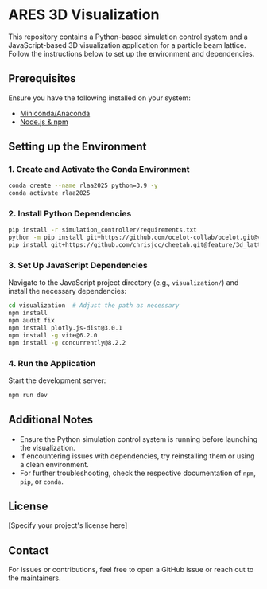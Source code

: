 # ARES 3D Visualization

This repository contains a Python-based simulation control system and a JavaScript-based 3D visualization application for a particle beam lattice. Follow the instructions below to set up the environment and dependencies.

## Prerequisites

Ensure you have the following installed on your system:
- [Miniconda/Anaconda](https://docs.conda.io/en/latest/miniconda.html)
- [Node.js & npm](https://nodejs.org/en/download/)

## Setting up the Environment

### 1. Create and Activate the Conda Environment
```bash
conda create --name rlaa2025 python=3.9 -y
conda activate rlaa2025
```

### 2. Install Python Dependencies
```bash
pip install -r simulation_controller/requirements.txt
python -m pip install git+https://github.com/ocelot-collab/ocelot.git@v22.12.0
pip install git+https://github.com/chrisjcc/cheetah.git@feature/3d_lattice_viewer
```

### 3. Set Up JavaScript Dependencies
Navigate to the JavaScript project directory (e.g., `visualization/`) and install the necessary dependencies:
```bash
cd visualization  # Adjust the path as necessary
npm install
npm audit fix
npm install plotly.js-dist@3.0.1
npm install -g vite@6.2.0
npm install -g concurrently@8.2.2
```

### 4. Run the Application
Start the development server:
```bash
npm run dev
```

## Additional Notes
- Ensure the Python simulation control system is running before launching the visualization.
- If encountering issues with dependencies, try reinstalling them or using a clean environment.
- For further troubleshooting, check the respective documentation of `npm`, `pip`, or `conda`.

## License
[Specify your project's license here]

## Contact
For issues or contributions, feel free to open a GitHub issue or reach out to the maintainers.

